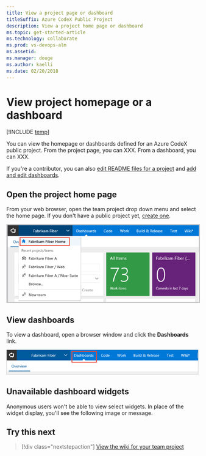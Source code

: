```yaml
---
title: View a project page or dashboard
titleSuffix: Azure CodeX Public Project
description: View a project home page or dashboard 
ms.topic: get-started-article
ms.technology: collaborate
ms.prod: vs-devops-alm
ms.assetid: 
ms.manager: douge
ms.author: kaelli
ms.date: 02/20/2018
---
```


# View project homepage or a dashboard 

[!INCLUDE [temp](_shared/version-public-projects.md)] 

You can view the homepage or dashboards defined for an Azure CodeX public project. From the project page, you can XXX. From a dashboard, you can XXX. 

If you're a contributor, you can also [edit README files for a project](../collaborate/project-vision-status.md#create-a-repository-readme-or-welcome-page) and [add and edit dashboards](../report/dashboards/dashboards.md).  


## Open the project home page
From your web browser, open the team project drop down menu and select the home page. If you don't have a public project yet, [create one](create-public-project.md).   

<img src="../collaborate/_img/project-vision-status-project-home-page.png" alt="Open the Project Home Page" style="border: 2px solid #C3C3C3;" />

<!--- 

<b>https://<i>AccountName</i>.visualstudio.com/<i>ProjectName</i></b>



<a id="cross-project-activity">  </a>
## View cross project activity  

In addition to sharing information, the project home page pulls data from the various functional hubs to give visitors a bird's-eye view of your project activity. 

<img src="../collaborate/_img/project-home-page-activity.png" alt="Project Home Page, Activity" style="border: 1px solid #C3C3C3;" />
   
--> 


## View dashboards

To view a dashboard, open a browser window and click the **Dashboards** link. 

![Open the Dashboards hub](../report/dashboards/_img/dashboards-go-to.png) 


## Unavailable dashboard widgets

Anonymous users won't be able to view select widgets. In place of the widget display, you'll see the following image or message. 


## Try this next

> [!div class="nextstepaction"]
> [View the wiki for your team project](view-wiki-public.md) 




 


  